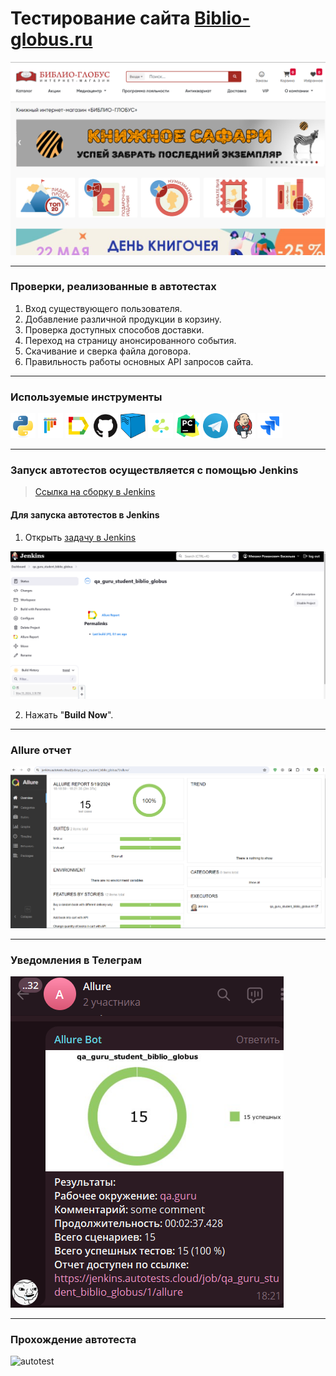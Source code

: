 # Тестирование сайта <a target="_blank" href="https://www.biblio-globus.ru/">Biblio-globus.ru</a>

![main page screenshot](resources/pics/main_page.png)

---
### Проверки, реализованные в автотестах
1. Вход существующего пользователя.
2. Добавление различной продукции в корзину.
3. Проверка доступных способов доставки.
4. Переход на страницу анонсированного события.
5. Скачивание и сверка файла договора.
6. Правильность работы основных API запросов сайта.

---

### Используемые инструменты
<img title="Python" src="resources/pics/icons/python.svg" height="40" width="40"/> <img title="Pytest" src="resources/pics/icons/pytest.svg" height="40" width="40"/> <img title="Allure Report" src="resources/pics/icons/allure_report.png" height="40" width="40"/> <img title="GitHub" src="resources/pics/icons/github.svg" height="40" width="40"/> <img title="Selenoid" src="resources/pics/icons/selenoid.png" height="40" width="40"/> <img title="Selene" src="resources/pics/icons/selene.png" height="40" width="40"/> <img title="Pycharm" src="resources/pics/icons/pycharm-original.svg" height="40" width="40"/> <img title="Telegram" src="resources/pics/icons/telegram.png" height="40" width="40"/> <img title="Jenkins" src="resources/pics/icons/jenkins-original.svg" height="40" width="40"/> <img title="Jira" src="resources/pics/icons/jira.svg" height="40" width="40"/>

---

### Запуск автотестов осуществляется с помощью Jenkins
> [Ссылка на сборку в Jenkins](https://jenkins.autotests.cloud/job/qa_guru_student_biblio_globus/)

#### Для запуска автотестов в Jenkins
1. Открыть [задачу в Jenkins](https://jenkins.autotests.cloud/job/qa_guru_student_biblio_globus/)

![jenkins job main page](resources/pics/jenkins_view.png)

2. Нажать "**Build Now**".

---

### Allure отчет

![allure_report main page](resources/pics/allure_report.png)

---

### Уведомления в Телеграм

![telegram_notification](resources/pics/telegram_bot.png)

---

### Прохождение автотеста

![autotest](resources/pics/video.gif)
